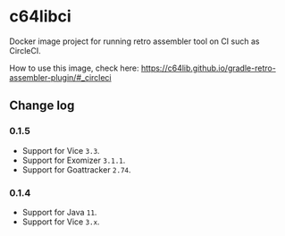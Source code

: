 # c64libci
Docker image project for running retro assembler tool on CI such as CircleCI.

How to use this image, check here: https://c64lib.github.io/gradle-retro-assembler-plugin/#_circleci

## Change log

### 0.1.5

* Support for Vice `3.3`.
* Support for Exomizer `3.1.1`.
* Support for Goattracker `2.74`.

### 0.1.4

* Support for Java `11`.
* Support for Vice `3.x`.
